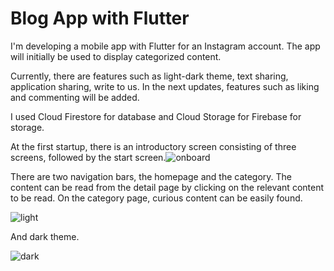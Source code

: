 # Blog App with Flutter

I'm developing a mobile app with Flutter for an Instagram account.
The app will initially be used to display categorized content.

Currently, there are features such as light-dark theme, text sharing, application sharing, write to us.
In the next updates, features such as liking and commenting will be added.

I used Cloud Firestore for database and Cloud Storage for Firebase for storage.

At the first startup, there is an introductory screen consisting of three screens, followed by the start screen.![onboard](https://user-images.githubusercontent.com/55411723/167292545-540b7f01-cc90-46ff-8483-c532e182b7b1.png)

There are two navigation bars, the homepage and the category. The content can be read from the detail page by clicking on the relevant content to be read. On the category page, curious content can be easily found.

![light](https://user-images.githubusercontent.com/55411723/188281903-284dc677-0144-43b6-8a6b-b1ff10c5192b.png)

And dark theme.

![dark](https://user-images.githubusercontent.com/55411723/188281905-34694407-8963-440f-b9c2-516a4affd0d5.png)
